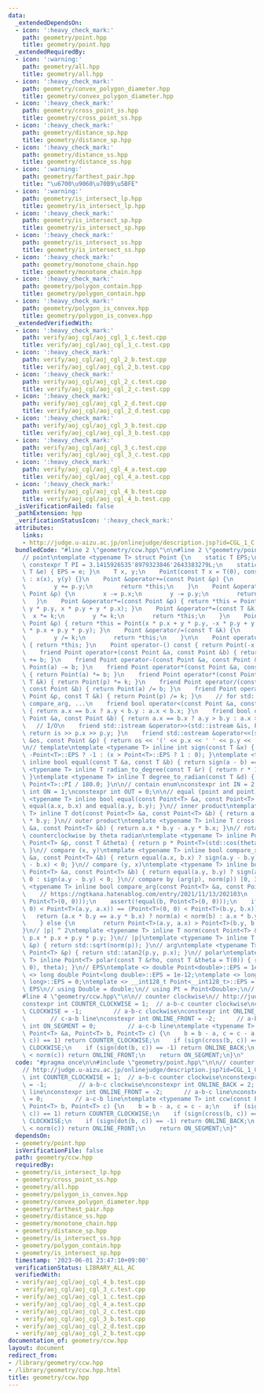 ```yaml
---
data:
  _extendedDependsOn:
  - icon: ':heavy_check_mark:'
    path: geometry/point.hpp
    title: geometry/point.hpp
  _extendedRequiredBy:
  - icon: ':warning:'
    path: geometry/all.hpp
    title: geometry/all.hpp
  - icon: ':heavy_check_mark:'
    path: geometry/convex_polygon_diameter.hpp
    title: geometry/convex_polygon_diameter.hpp
  - icon: ':heavy_check_mark:'
    path: geometry/cross_point_ss.hpp
    title: geometry/cross_point_ss.hpp
  - icon: ':heavy_check_mark:'
    path: geometry/distance_sp.hpp
    title: geometry/distance_sp.hpp
  - icon: ':heavy_check_mark:'
    path: geometry/distance_ss.hpp
    title: geometry/distance_ss.hpp
  - icon: ':warning:'
    path: geometry/farthest_pair.hpp
    title: "\u6700\u9060\u70B9\u5BFE"
  - icon: ':warning:'
    path: geometry/is_intersect_lp.hpp
    title: geometry/is_intersect_lp.hpp
  - icon: ':heavy_check_mark:'
    path: geometry/is_intersect_sp.hpp
    title: geometry/is_intersect_sp.hpp
  - icon: ':heavy_check_mark:'
    path: geometry/is_intersect_ss.hpp
    title: geometry/is_intersect_ss.hpp
  - icon: ':heavy_check_mark:'
    path: geometry/monotone_chain.hpp
    title: geometry/monotone_chain.hpp
  - icon: ':heavy_check_mark:'
    path: geometry/polygon_contain.hpp
    title: geometry/polygon_contain.hpp
  - icon: ':heavy_check_mark:'
    path: geometry/polygon_is_convex.hpp
    title: geometry/polygon_is_convex.hpp
  _extendedVerifiedWith:
  - icon: ':heavy_check_mark:'
    path: verify/aoj_cgl/aoj_cgl_1_c.test.cpp
    title: verify/aoj_cgl/aoj_cgl_1_c.test.cpp
  - icon: ':heavy_check_mark:'
    path: verify/aoj_cgl/aoj_cgl_2_b.test.cpp
    title: verify/aoj_cgl/aoj_cgl_2_b.test.cpp
  - icon: ':heavy_check_mark:'
    path: verify/aoj_cgl/aoj_cgl_2_c.test.cpp
    title: verify/aoj_cgl/aoj_cgl_2_c.test.cpp
  - icon: ':heavy_check_mark:'
    path: verify/aoj_cgl/aoj_cgl_2_d.test.cpp
    title: verify/aoj_cgl/aoj_cgl_2_d.test.cpp
  - icon: ':heavy_check_mark:'
    path: verify/aoj_cgl/aoj_cgl_3_b.test.cpp
    title: verify/aoj_cgl/aoj_cgl_3_b.test.cpp
  - icon: ':heavy_check_mark:'
    path: verify/aoj_cgl/aoj_cgl_3_c.test.cpp
    title: verify/aoj_cgl/aoj_cgl_3_c.test.cpp
  - icon: ':heavy_check_mark:'
    path: verify/aoj_cgl/aoj_cgl_4_a.test.cpp
    title: verify/aoj_cgl/aoj_cgl_4_a.test.cpp
  - icon: ':heavy_check_mark:'
    path: verify/aoj_cgl/aoj_cgl_4_b.test.cpp
    title: verify/aoj_cgl/aoj_cgl_4_b.test.cpp
  _isVerificationFailed: false
  _pathExtension: hpp
  _verificationStatusIcon: ':heavy_check_mark:'
  attributes:
    links:
    - http://judge.u-aizu.ac.jp/onlinejudge/description.jsp?id=CGL_1_C
  bundledCode: "#line 2 \"geometry/ccw.hpp\"\n\n#line 2 \"geometry/point.hpp\"\n\n\
    // point\ntemplate <typename T> struct Point {\n    static T EPS;\n    static\
    \ constexpr T PI = 3.1415926535'8979323846'2643383279L;\n    static void set_eps(const\
    \ T &e) { EPS = e; }\n    T x, y;\n    Point(const T x = T(0), const T y = T(0))\
    \ : x(x), y(y) {}\n    Point &operator+=(const Point &p) {\n        x += p.x;\n\
    \        y += p.y;\n        return *this;\n    }\n    Point &operator-=(const\
    \ Point &p) {\n        x -= p.x;\n        y -= p.y;\n        return *this;\n \
    \   }\n    Point &operator*=(const Point &p) { return *this = Point(x * p.x -\
    \ y * p.y, x * p.y + y * p.x); }\n    Point &operator*=(const T &k) {\n      \
    \  x *= k;\n        y *= k;\n        return *this;\n    }\n    Point &operator/=(const\
    \ Point &p) { return *this = Point(x * p.x + y * p.y, -x * p.y + y * p.x) / (p.x\
    \ * p.x + p.y * p.y); }\n    Point &operator/=(const T &k) {\n        x /= k;\n\
    \        y /= k;\n        return *this;\n    }\n\n    Point operator+() const\
    \ { return *this; }\n    Point operator-() const { return Point(-x, -y); }\n\n\
    \    friend Point operator+(const Point &a, const Point &b) { return Point(a)\
    \ += b; }\n    friend Point operator-(const Point &a, const Point &b) { return\
    \ Point(a) -= b; }\n    friend Point operator*(const Point &a, const Point &b)\
    \ { return Point(a) *= b; }\n    friend Point operator*(const Point &p, const\
    \ T &k) { return Point(p) *= k; }\n    friend Point operator/(const Point &a,\
    \ const Point &b) { return Point(a) /= b; }\n    friend Point operator/(const\
    \ Point &p, const T &k) { return Point(p) /= k; }\n    // for std::set, std::map,\
    \ compare_arg, ...\n    friend bool operator<(const Point &a, const Point &b)\
    \ { return a.x == b.x ? a.y < b.y : a.x < b.x; }\n    friend bool operator>(const\
    \ Point &a, const Point &b) { return a.x == b.x ? a.y > b.y : a.x > b.x; }\n \
    \   // I/O\n    friend std::istream &operator>>(std::istream &is, Point &p) {\
    \ return is >> p.x >> p.y; }\n    friend std::ostream &operator<<(std::ostream\
    \ &os, const Point &p) { return os << '(' << p.x << ' ' << p.y << ')'; }\n};\n\
    \n// template\ntemplate <typename T> inline int sign(const T &x) { return x <\
    \ -Point<T>::EPS ? -1 : (x > Point<T>::EPS ? 1 : 0); }\ntemplate <typename T>\
    \ inline bool equal(const T &a, const T &b) { return sign(a - b) == 0; }\ntemplate\
    \ <typename T> inline T radian_to_degree(const T &r) { return r * 180.0 / Point<T>::PI;\
    \ }\ntemplate <typename T> inline T degree_to_radian(const T &d) { return d *\
    \ Point<T>::PI / 180.0; }\n\n// contain enum\nconstexpr int IN = 2;\nconstexpr\
    \ int ON = 1;\nconstexpr int OUT = 0;\n\n// equal (point and point)\ntemplate\
    \ <typename T> inline bool equal(const Point<T> &a, const Point<T> &b) { return\
    \ equal(a.x, b.x) and equal(a.y, b.y); }\n// inner product\ntemplate <typename\
    \ T> inline T dot(const Point<T> &a, const Point<T> &b) { return a.x * b.x + a.y\
    \ * b.y; }\n// outer product\ntemplate <typename T> inline T cross(const Point<T>\
    \ &a, const Point<T> &b) { return a.x * b.y - a.y * b.x; }\n// rotate Point p\
    \ counterclockwise by theta radian\ntemplate <typename T> inline Point<T> rotate(const\
    \ Point<T> &p, const T &theta) { return p * Point<T>(std::cos(theta), std::sin(theta));\
    \ }\n// compare (x, y)\ntemplate <typename T> inline bool compare_x(const Point<T>\
    \ &a, const Point<T> &b) { return equal(a.x, b.x) ? sign(a.y - b.y) < 0 : sign(a.x\
    \ - b.x) < 0; }\n// compare (y, x)\ntemplate <typename T> inline bool compare_y(const\
    \ Point<T> &a, const Point<T> &b) { return equal(a.y, b.y) ? sign(a.x - b.x) <\
    \ 0 : sign(a.y - b.y) < 0; }\n// compare by (arg(p), norm(p)) [0, 360)\ntemplate\
    \ <typename T> inline bool compare_arg(const Point<T> &a, const Point<T> &b) {\n\
    \    // https://ngtkana.hatenablog.com/entry/2021/11/13/202103\n    assert(!equal(a,\
    \ Point<T>(0, 0)));\n    assert(!equal(b, Point<T>(0, 0)));\n    if ((Point<T>(0,\
    \ 0) < Point<T>(a.y, a.x)) == (Point<T>(0, 0) < Point<T>(b.y, b.x))) {\n     \
    \   return (a.x * b.y == a.y * b.x) ? norm(a) < norm(b) : a.x * b.y > a.y * b.x;\n\
    \    } else {\n        return Point<T>(a.y, a.x) > Point<T>(b.y, b.x);\n    }\n\
    }\n// |p| ^ 2\ntemplate <typename T> inline T norm(const Point<T> &p) { return\
    \ p.x * p.x + p.y * p.y; }\n// |p|\ntemplate <typename T> inline T abs(const Point<T>\
    \ &p) { return std::sqrt(norm(p)); }\n// arg\ntemplate <typename T> inline T arg(const\
    \ Point<T> &p) { return std::atan2(p.y, p.x); }\n// polar\ntemplate <typename\
    \ T> inline Point<T> polar(const T &rho, const T &theta = T(0)) { return rotate(Point<T>(rho,\
    \ 0), theta); }\n// EPS\ntemplate <> double Point<double>::EPS = 1e-9;\ntemplate\
    \ <> long double Point<long double>::EPS = 1e-12;\ntemplate <> long long Point<long\
    \ long>::EPS = 0;\ntemplate <> __int128_t Point<__int128_t>::EPS = 0;\n// change\
    \ EPS\n// using Double = double;\n// using Pt = Point<Double>;\n// Point<Double>::set_eps(new_eps);\n\
    #line 4 \"geometry/ccw.hpp\"\n\n// counter clockwise\n// http://judge.u-aizu.ac.jp/onlinejudge/description.jsp?id=CGL_1_C\n\
    constexpr int COUNTER_CLOCKWISE = 1;  // a-b-c counter clockwise\nconstexpr int\
    \ CLOCKWISE = -1;         // a-b-c clockwise\nconstexpr int ONLINE_BACK = 2; \
    \       // c-a-b line\nconstexpr int ONLINE_FRONT = -2;      // a-b-c line\nconstexpr\
    \ int ON_SEGMENT = 0;         // a-c-b line\ntemplate <typename T> int ccw(const\
    \ Point<T> &a, Point<T> b, Point<T> c) {\n    b = b - a, c = c - a;\n    if (sign(cross(b,\
    \ c)) == 1) return COUNTER_CLOCKWISE;\n    if (sign(cross(b, c)) == -1) return\
    \ CLOCKWISE;\n    if (sign(dot(b, c)) == -1) return ONLINE_BACK;\n    if (norm(b)\
    \ < norm(c)) return ONLINE_FRONT;\n    return ON_SEGMENT;\n}\n"
  code: "#pragma once\n\n#include \"geometry/point.hpp\"\n\n// counter clockwise\n\
    // http://judge.u-aizu.ac.jp/onlinejudge/description.jsp?id=CGL_1_C\nconstexpr\
    \ int COUNTER_CLOCKWISE = 1;  // a-b-c counter clockwise\nconstexpr int CLOCKWISE\
    \ = -1;         // a-b-c clockwise\nconstexpr int ONLINE_BACK = 2;        // c-a-b\
    \ line\nconstexpr int ONLINE_FRONT = -2;      // a-b-c line\nconstexpr int ON_SEGMENT\
    \ = 0;         // a-c-b line\ntemplate <typename T> int ccw(const Point<T> &a,\
    \ Point<T> b, Point<T> c) {\n    b = b - a, c = c - a;\n    if (sign(cross(b,\
    \ c)) == 1) return COUNTER_CLOCKWISE;\n    if (sign(cross(b, c)) == -1) return\
    \ CLOCKWISE;\n    if (sign(dot(b, c)) == -1) return ONLINE_BACK;\n    if (norm(b)\
    \ < norm(c)) return ONLINE_FRONT;\n    return ON_SEGMENT;\n}"
  dependsOn:
  - geometry/point.hpp
  isVerificationFile: false
  path: geometry/ccw.hpp
  requiredBy:
  - geometry/is_intersect_lp.hpp
  - geometry/cross_point_ss.hpp
  - geometry/all.hpp
  - geometry/polygon_is_convex.hpp
  - geometry/convex_polygon_diameter.hpp
  - geometry/farthest_pair.hpp
  - geometry/distance_ss.hpp
  - geometry/monotone_chain.hpp
  - geometry/distance_sp.hpp
  - geometry/is_intersect_ss.hpp
  - geometry/polygon_contain.hpp
  - geometry/is_intersect_sp.hpp
  timestamp: '2023-06-01 23:47:10+09:00'
  verificationStatus: LIBRARY_ALL_AC
  verifiedWith:
  - verify/aoj_cgl/aoj_cgl_4_b.test.cpp
  - verify/aoj_cgl/aoj_cgl_3_c.test.cpp
  - verify/aoj_cgl/aoj_cgl_1_c.test.cpp
  - verify/aoj_cgl/aoj_cgl_4_a.test.cpp
  - verify/aoj_cgl/aoj_cgl_2_c.test.cpp
  - verify/aoj_cgl/aoj_cgl_3_b.test.cpp
  - verify/aoj_cgl/aoj_cgl_2_d.test.cpp
  - verify/aoj_cgl/aoj_cgl_2_b.test.cpp
documentation_of: geometry/ccw.hpp
layout: document
redirect_from:
- /library/geometry/ccw.hpp
- /library/geometry/ccw.hpp.html
title: geometry/ccw.hpp
---
```

